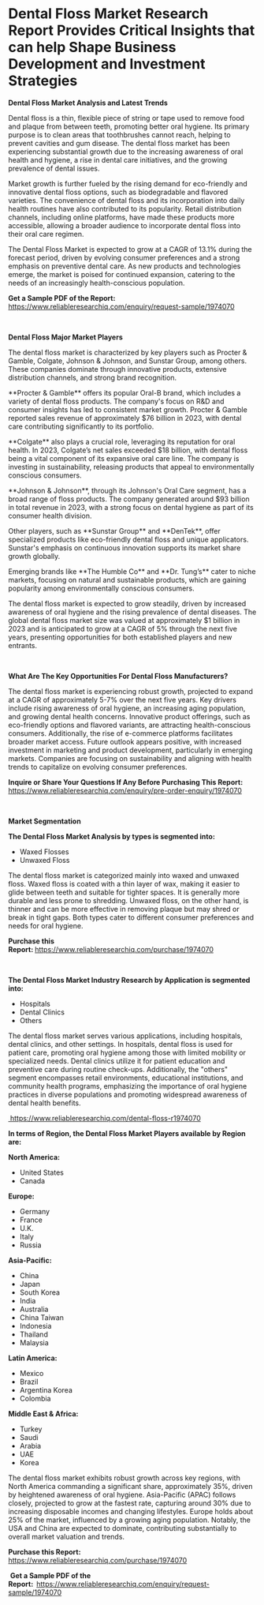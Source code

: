 <p><h1>Dental Floss Market Research Report Provides Critical Insights that can help Shape Business Development and Investment Strategies</h1></p><p><strong>Dental Floss Market Analysis and Latest Trends</strong></p>
<p><p>Dental floss is a thin, flexible piece of string or tape used to remove food and plaque from between teeth, promoting better oral hygiene. Its primary purpose is to clean areas that toothbrushes cannot reach, helping to prevent cavities and gum disease. The dental floss market has been experiencing substantial growth due to the increasing awareness of oral health and hygiene, a rise in dental care initiatives, and the growing prevalence of dental issues.</p><p>Market growth is further fueled by the rising demand for eco-friendly and innovative dental floss options, such as biodegradable and flavored varieties. The convenience of dental floss and its incorporation into daily health routines have also contributed to its popularity. Retail distribution channels, including online platforms, have made these products more accessible, allowing a broader audience to incorporate dental floss into their oral care regimen. </p><p>The Dental Floss Market is expected to grow at a CAGR of 13.1% during the forecast period, driven by evolving consumer preferences and a strong emphasis on preventive dental care. As new products and technologies emerge, the market is poised for continued expansion, catering to the needs of an increasingly health-conscious population.</p></p>
<p><strong>Get a Sample PDF of the Report:&nbsp;</strong> <a href="https://www.reliableresearchiq.com/enquiry/request-sample/1974070?utm_campaign=3139&utm_medium=2&utm_source=Github&utm_content=ia&utm_term=13042025&utm_id=dental-floss">https://www.reliableresearchiq.com/enquiry/request-sample/1974070</a></p>
<p>&nbsp;</p>
<p><strong>Dental Floss Major Market Players</strong></p>
<p><p>The dental floss market is characterized by key players such as Procter & Gamble, Colgate, Johnson & Johnson, and Sunstar Group, among others. These companies dominate through innovative products, extensive distribution channels, and strong brand recognition.</p><p>**Procter & Gamble** offers its popular Oral-B brand, which includes a variety of dental floss products. The company's focus on R&D and consumer insights has led to consistent market growth. Procter & Gamble reported sales revenue of approximately $76 billion in 2023, with dental care contributing significantly to its portfolio.</p><p>**Colgate** also plays a crucial role, leveraging its reputation for oral health. In 2023, Colgate’s net sales exceeded $18 billion, with dental floss being a vital component of its expansive oral care line. The company is investing in sustainability, releasing products that appeal to environmentally conscious consumers.</p><p>**Johnson & Johnson**, through its Johnson's Oral Care segment, has a broad range of floss products. The company generated around $93 billion in total revenue in 2023, with a strong focus on dental hygiene as part of its consumer health division.</p><p>Other players, such as **Sunstar Group** and **DenTek**, offer specialized products like eco-friendly dental floss and unique applicators. Sunstar's emphasis on continuous innovation supports its market share growth globally.</p><p>Emerging brands like **The Humble Co** and **Dr. Tung’s** cater to niche markets, focusing on natural and sustainable products, which are gaining popularity among environmentally conscious consumers.</p><p>The dental floss market is expected to grow steadily, driven by increased awareness of oral hygiene and the rising prevalence of dental diseases. The global dental floss market size was valued at approximately $1 billion in 2023 and is anticipated to grow at a CAGR of 5% through the next five years, presenting opportunities for both established players and new entrants.</p></p>
<p>&nbsp;</p>
<p><strong>What Are The Key Opportunities For Dental Floss Manufacturers?</strong></p>
<p><p>The dental floss market is experiencing robust growth, projected to expand at a CAGR of approximately 5-7% over the next five years. Key drivers include rising awareness of oral hygiene, an increasing aging population, and growing dental health concerns. Innovative product offerings, such as eco-friendly options and flavored variants, are attracting health-conscious consumers. Additionally, the rise of e-commerce platforms facilitates broader market access. Future outlook appears positive, with increased investment in marketing and product development, particularly in emerging markets. Companies are focusing on sustainability and aligning with health trends to capitalize on evolving consumer preferences.</p></p>
<p><strong>Inquire or Share Your Questions If Any Before Purchasing This Report:</strong> <a href="https://www.reliableresearchiq.com/enquiry/pre-order-enquiry/1974070?utm_campaign=3139&utm_medium=2&utm_source=Github&utm_content=ia&utm_term=13042025&utm_id=dental-floss">https://www.reliableresearchiq.com/enquiry/pre-order-enquiry/1974070</a></p>
<p>&nbsp;</p>
<p><strong>Market Segmentation</strong></p>
<p><strong>The Dental Floss Market Analysis by types is segmented into:</strong></p>
<p><ul><li>Waxed Flosses</li><li>Unwaxed Floss</li></ul></p>
<p><p>The dental floss market is categorized mainly into waxed and unwaxed floss. Waxed floss is coated with a thin layer of wax, making it easier to glide between teeth and suitable for tighter spaces. It is generally more durable and less prone to shredding. Unwaxed floss, on the other hand, is thinner and can be more effective in removing plaque but may shred or break in tight gaps. Both types cater to different consumer preferences and needs for oral hygiene.</p></p>
<p><strong>Purchase this Report:&nbsp;</strong><a href="https://www.reliableresearchiq.com/purchase/1974070?utm_campaign=3139&utm_medium=2&utm_source=Github&utm_content=ia&utm_term=13042025&utm_id=dental-floss">https://www.reliableresearchiq.com/purchase/1974070</a></p>
<p>&nbsp;</p>
<p><strong>The Dental Floss Market Industry Research by Application is segmented into:</strong></p>
<p><ul><li>Hospitals</li><li>Dental Clinics</li><li>Others</li></ul></p>
<p><p>The dental floss market serves various applications, including hospitals, dental clinics, and other settings. In hospitals, dental floss is used for patient care, promoting oral hygiene among those with limited mobility or specialized needs. Dental clinics utilize it for patient education and preventive care during routine check-ups. Additionally, the "others" segment encompasses retail environments, educational institutions, and community health programs, emphasizing the importance of oral hygiene practices in diverse populations and promoting widespread awareness of dental health benefits.</p></p>
<p><a href="https://www.reliableresearchiq.com/dental-floss-r1974070?utm_campaign=3139&utm_medium=2&utm_source=Github&utm_content=ia&utm_term=13042025&utm_id=dental-floss">&nbsp;https://www.reliableresearchiq.com/dental-floss-r1974070</a></p>
<p><strong>In terms of Region, the Dental Floss Market Players available by Region are:</strong></p>
<p>
    <p> <strong> North America: </strong>
        <ul>
            <li>United States</li>
            <li>Canada</li>
        </ul>
        </p> 
    <p> <strong> Europe: </strong>
        <ul>
            <li>Germany</li>
            <li>France</li>
            <li>U.K.</li>
            <li>Italy</li>
            <li>Russia</li>
        </ul>
        </p> 
    <p> <strong> Asia-Pacific: </strong>
        <ul>
            <li>China</li>
            <li>Japan</li>
            <li>South Korea</li>
            <li>India</li>
            <li>Australia</li>
            <li>China Taiwan</li>
            <li>Indonesia</li>
            <li>Thailand</li>
            <li>Malaysia</li>
        </ul>
        </p> 
    <p> <strong> Latin America: </strong>
        <ul>
            <li>Mexico</li>
            <li>Brazil</li>
            <li>Argentina Korea</li>
            <li>Colombia</li>
        </ul>
        </p> 
    <p> <strong> Middle East & Africa: </strong>
        <ul>
            <li>Turkey</li>
            <li>Saudi</li>
            <li>Arabia</li>
            <li>UAE</li>
            <li>Korea</li>
        </ul>
    </p>
    </p>
<p><p>The dental floss market exhibits robust growth across key regions, with North America commanding a significant share, approximately 35%, driven by heightened awareness of oral hygiene. Asia-Pacific (APAC) follows closely, projected to grow at the fastest rate, capturing around 30% due to increasing disposable incomes and changing lifestyles. Europe holds about 25% of the market, influenced by a growing aging population. Notably, the USA and China are expected to dominate, contributing substantially to overall market valuation and trends.</p></p>
<p><strong>Purchase this Report: </strong><a href="https://www.reliableresearchiq.com/purchase/1974070?utm_campaign=3139&utm_medium=2&utm_source=Github&utm_content=ia&utm_term=13042025&utm_id=dental-floss">https://www.reliableresearchiq.com/purchase/1974070</a></p>
<p>&nbsp;<strong>Get a Sample PDF of the Report:&nbsp;&nbsp;</strong><a href="https://www.reliableresearchiq.com/enquiry/request-sample/1974070?utm_campaign=3139&utm_medium=2&utm_source=Github&utm_content=ia&utm_term=13042025&utm_id=dental-floss">https://www.reliableresearchiq.com/enquiry/request-sample/1974070</a></p>
<p><strong></strong></p>
<p><p></p><p></p><p></p></p>